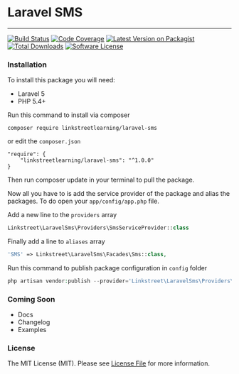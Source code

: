 # Laravel SMS
-------------

[![Build Status][ico-travis]][link-travis]
[![Code Coverage][ico-codecov]][link-codecov]
[![Latest Version on Packagist][ico-version]][link-packagist]
[![Total Downloads][ico-downloads]][link-downloads]
[![Software License][ico-license]](LICENSE)

### Installation

To install this package you will need:

 - Laravel 5
 - PHP 5.4+


Run this command to install via composer

```
composer require linkstreetlearning/laravel-sms
```

or edit the `composer.json` 

```
"require": {
    "linkstreetlearning/laravel-sms": "^1.0.0"
}
```

Then run composer update in your terminal to pull the package.

Now all you have to is add the service provider of the package and alias the packages. To do open your `app/config/app.php` file.

Add a new line to the `providers` array

```php
Linkstreet\LaravelSms\Providers\SmsServiceProvider::class
```

Finally add a line to `aliases` array

```php
'SMS' => Linkstreet\LaravelSms\Facades\Sms::class,
```

Run this command to publish package configuration in `config` folder

```php
php artisan vendor:publish --provider='Linkstreet\LaravelSms\Providers\SmsServiceProvider'
```

### Coming Soon
 - Docs
 - Changelog
 - Examples

### License

The MIT License (MIT). Please see [License File](LICENSE) for more information.

[ico-travis]: https://travis-ci.org/linkstreetlearning/laravel-sms.svg?branch=master
[ico-codecov]: https://codecov.io/github/linkstreetlearning/laravel-sms/coverage.svg?branch=master
[ico-version]: https://poser.pugx.org/linkstreetlearning/laravel-sms/v/stable
[ico-downloads]: https://poser.pugx.org/linkstreetlearning/laravel-sms/downloads
[ico-license]: https://poser.pugx.org/linkstreetlearning/laravel-sms/license

[link-travis]: https://travis-ci.org/linkstreetlearning/laravel-sms
[link-codecov]: https://codecov.io/github/linkstreetlearning/laravel-sms?branch=master
[link-packagist]: https://packagist.org/packages/linkstreetlearning/laravel-sms
[link-downloads]: https://packagist.org/packages/linkstreetlearning/laravel-sms
[link-license]: LICENSE